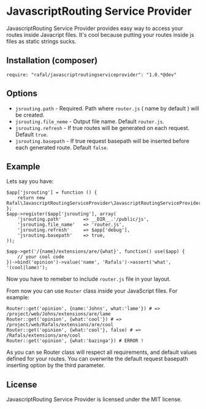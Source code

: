 JavascriptRouting Service Provider
==================================
JavascriptRouting Service Provider provides easy way to access your routes inside Javacript files. It's cool because putting your routes inside js files as static strings sucks.
    
Installation (composer)
------------------------
    require: "rafal/javascriptroutingserviceprovider": "1.0.*@dev"

Options
-------
* ```jsrouting.path``` - Required. Path where ```router.js``` ( name by default ) will be created.
* ```jsrouting.file_neme``` - Output file name. Default ```router.js```.
* ```jsrouting.refresh``` - If true routes will be generated on each request. Default ```true```. 
* ```jsrouting.basepath``` - If true request basepath will be inserted before each generated route. Default ```false```. 

Example
-------
Lets say you have:

    $app['jsrouting'] = function () {
        return new Rafal\JavascriptRoutingServiceProvider\JavascriptRoutingServiceProvider();
    };
    $app->register($app['jsrouting'], array(
        'jsrouting.path'        => __DIR__.'/public/js',
        'jsrouting.file_name'   => 'router.js',
        'jsrouting.refresh'     => $app['debug'],
        'jsrouting.basepath'    => true,
    ));

    $app->get('/{name}/extensions/are/{what}', function() use($app) {
        // your cool code
    })->bind('opinion')->value('name', 'Rafals')->assert('what', '(cool|lame)');

Now you have to remeber to include ```router.js``` file in your layout.

From now you can use ```Router``` class inside your JavaScript files. For example:

    Router::get('opinion', {name:'Johns', what:'lame'}) # => /project/web/Johns/extensions/are/lame
    Router::get('opinion', {what:'cool'}) # => /project/web/Rafals/extensions/are/cool
    Router::get('opinion', {what:'cool'}, false) # => /Rafals/extensions/are/cool
    Router::get('opinion', {what:'bazinga'}) # ERROR !

As you can se Router class will respect all requirements, and default values defined for your routes.
You can overwrite the default request basepath inserting option by the third parameter.

License
-------
JavascriptRouting Service Provider is licensed under the MIT license.